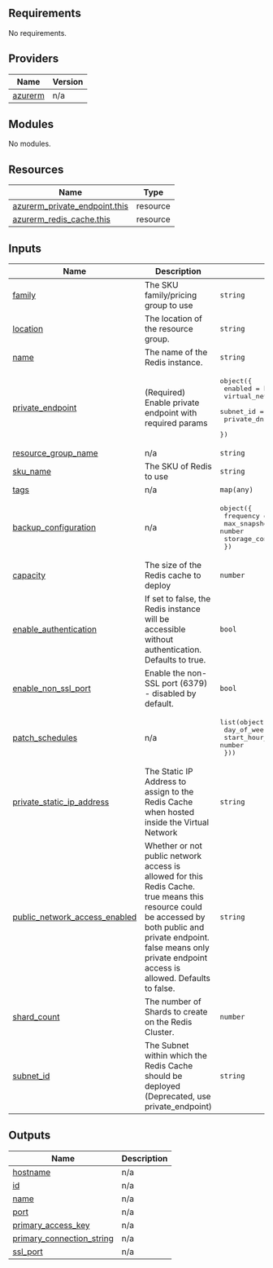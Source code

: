 ## Requirements

No requirements.

## Providers

| Name | Version |
|------|---------|
| <a name="provider_azurerm"></a> [azurerm](#provider\_azurerm) | n/a |

## Modules

No modules.

## Resources

| Name | Type |
|------|------|
| [azurerm_private_endpoint.this](https://registry.terraform.io/providers/hashicorp/azurerm/latest/docs/resources/private_endpoint) | resource |
| [azurerm_redis_cache.this](https://registry.terraform.io/providers/hashicorp/azurerm/latest/docs/resources/redis_cache) | resource |

## Inputs

| Name | Description | Type | Default | Required |
|------|-------------|------|---------|:--------:|
| <a name="input_family"></a> [family](#input\_family) | The SKU family/pricing group to use | `string` | n/a | yes |
| <a name="input_location"></a> [location](#input\_location) | The location of the resource group. | `string` | n/a | yes |
| <a name="input_name"></a> [name](#input\_name) | The name of the Redis instance. | `string` | n/a | yes |
| <a name="input_private_endpoint"></a> [private\_endpoint](#input\_private\_endpoint) | (Required) Enable private endpoint with required params | <pre>object({<br>    enabled              = bool<br>    virtual_network_id   = string<br>    subnet_id            = string<br>    private_dns_zone_ids = list(string)<br>  })</pre> | n/a | yes |
| <a name="input_resource_group_name"></a> [resource\_group\_name](#input\_resource\_group\_name) | n/a | `string` | n/a | yes |
| <a name="input_sku_name"></a> [sku\_name](#input\_sku\_name) | The SKU of Redis to use | `string` | n/a | yes |
| <a name="input_tags"></a> [tags](#input\_tags) | n/a | `map(any)` | n/a | yes |
| <a name="input_backup_configuration"></a> [backup\_configuration](#input\_backup\_configuration) | n/a | <pre>object({<br>    frequency                 = number<br>    max_snapshot_count        = number<br>    storage_connection_string = string<br>  })</pre> | `null` | no |
| <a name="input_capacity"></a> [capacity](#input\_capacity) | The size of the Redis cache to deploy | `number` | `1` | no |
| <a name="input_enable_authentication"></a> [enable\_authentication](#input\_enable\_authentication) | If set to false, the Redis instance will be accessible without authentication. Defaults to true. | `bool` | `true` | no |
| <a name="input_enable_non_ssl_port"></a> [enable\_non\_ssl\_port](#input\_enable\_non\_ssl\_port) | Enable the non-SSL port (6379) - disabled by default. | `bool` | `false` | no |
| <a name="input_patch_schedules"></a> [patch\_schedules](#input\_patch\_schedules) | n/a | <pre>list(object({<br>    day_of_week    = string<br>    start_hour_utc = number<br>  }))</pre> | `[]` | no |
| <a name="input_private_static_ip_address"></a> [private\_static\_ip\_address](#input\_private\_static\_ip\_address) | The Static IP Address to assign to the Redis Cache when hosted inside the Virtual Network | `string` | `null` | no |
| <a name="input_public_network_access_enabled"></a> [public\_network\_access\_enabled](#input\_public\_network\_access\_enabled) | Whether or not public network access is allowed for this Redis Cache. true means this resource could be accessed by both public and private endpoint. false means only private endpoint access is allowed. Defaults to false. | `string` | `false` | no |
| <a name="input_shard_count"></a> [shard\_count](#input\_shard\_count) | The number of Shards to create on the Redis Cluster. | `number` | `null` | no |
| <a name="input_subnet_id"></a> [subnet\_id](#input\_subnet\_id) | The Subnet within which the Redis Cache should be deployed (Deprecated, use private\_endpoint) | `string` | `null` | no |

## Outputs

| Name | Description |
|------|-------------|
| <a name="output_hostname"></a> [hostname](#output\_hostname) | n/a |
| <a name="output_id"></a> [id](#output\_id) | n/a |
| <a name="output_name"></a> [name](#output\_name) | n/a |
| <a name="output_port"></a> [port](#output\_port) | n/a |
| <a name="output_primary_access_key"></a> [primary\_access\_key](#output\_primary\_access\_key) | n/a |
| <a name="output_primary_connection_string"></a> [primary\_connection\_string](#output\_primary\_connection\_string) | n/a |
| <a name="output_ssl_port"></a> [ssl\_port](#output\_ssl\_port) | n/a |
